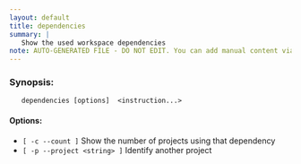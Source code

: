 ```yaml
---
layout: default
title: dependencies
summary: |
   Show the used workspace dependencies 
note: AUTO-GENERATED FILE - DO NOT EDIT. You can add manual content via same filename in _ext sub-folder. 
---
```


### Synopsis: #
	   dependencies [options]  <instruction...>

#### Options: #
- `[ -c --count ]` Show the number of projects using that dependency
- `[ -p --project <string> ]` Identify another project

